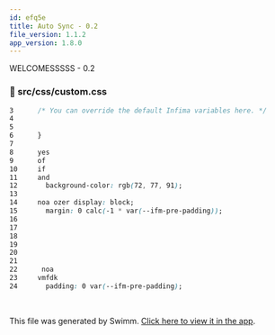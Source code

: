 ```yaml
---
id: efq5e
title: Auto Sync - 0.2
file_version: 1.1.2
app_version: 1.8.0
---
```


WELCOMESSSSS - 0.2
<!-- NOTE-swimm-snippet: the lines below link your snippet to Swimm -->
### 📄 src/css/custom.css
```css
3      /* You can override the default Infima variables here. */
4      
5      
6      }
7      
8      yes
9      of
10     if
11     and
12       background-color: rgb(72, 77, 91);
13       
14     noa ozer display: block;
15       margin: 0 calc(-1 * var(--ifm-pre-padding));
16     
17     
18     
19     
20     
21     
22      noa
23     vmfdk
24       padding: 0 var(--ifm-pre-padding);
```

<br/>

This file was generated by Swimm. [Click here to view it in the app](https://swimm-web-app.web.app/repos/Z2l0aHViJTNBJTNBTm9hUmVwbyUzQSUzQU5vYW96ZXI=/docs/efq5e).
